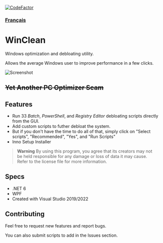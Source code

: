 [![CodeFactor](https://www.codefactor.io/repository/github/5cover/winclean/badge)](https://www.codefactor.io/repository/github/5cover/winclean)

### [Français](README.fr.md)

# WinClean
Windows optimization and debloating utility. 

Allows the average Windows user to improve performance in a few clicks.

![Screenshot](https://raw.githubusercontent.com/wiki/5cover/WinClean/img/MainWindow.png)

## ~~Yet Another PC Optimizer Scam~~

## Features
- Run 33 *Batch*, *PowerShell*, and *Registry Editor* debloating scripts directly from the GUI.
- Add custom scripts to futher debloat the system.
- But if you don't have the time to do all of that, simply click on "Select scripts", "Recommended", "Yes", and "Run Scripts"
- Inno Setup Installer

> **Warning**
>By using this program, you agree that its creators may not be held responsible for any damage or loss of data it may cause. Refer to the license file for more information.

## Specs
- .NET 6
- WPF
- Created with Visual Studio 2019/2022

## Contributing
Feel free to request new features and report bugs.

You can also submit scripts to add in the Issues section.
